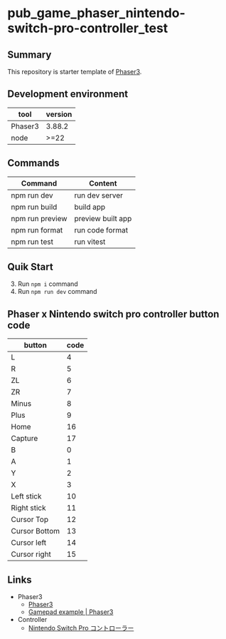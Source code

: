 # pub_game_phaser_nintendo-switch-pro-controller_test

## Summary

This repository is starter template of [Phaser3](https://phaser.io/).

## Development environment

| tool    | version |
| ------- | ------- |
| Phaser3 | 3.88.2  |
| node    | >=22    |

## Commands

| Command         | Content           |
| --------------- | ----------------- |
| npm run dev     | run dev server    |
| npm run build   | build app         |
| npm run preview | preview built app |
| npm run format  | run code format   |
| npm run test    | run vitest        |

## Quik Start

3. Run `npm i` command
4. Run `npm run dev` command

## Phaser x Nintendo switch pro controller button code

| button        | code |
| ------------- | ---- |
| L             | 4    |
| R             | 5    |
| ZL            | 6    |
| ZR            | 7    |
| Minus         | 8    |
| Plus          | 9    |
| Home          | 16   |
| Capture       | 17   |
| B             | 0    |
| A             | 1    |
| Y             | 2    |
| X             | 3    |
| Left stick    | 10   |
| Right stick   | 11   |
| Cursor Top    | 12   |
| Cursor Bottom | 13   |
| Cursor left   | 14   |
| Cursor right  | 15   |

## Links

- Phaser3
  - [Phaser3](https://phaser.io/)
  - [Gamepad example | Phaser3](https://phaser.io/examples/v3.85.0/input/gamepad)
- Controller
  - [Nintendo Switch Pro コントローラー](https://www.nintendo.com/jp/hardware/switch/accessories/index.html)
